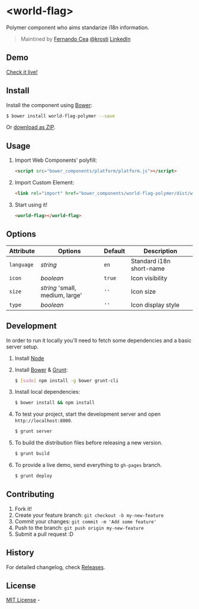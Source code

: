 # &lt;world-flag&gt;

Polymer component who aims standarize i18n information.

> Maintined by [Fernando Cea](http://github.com/krosti)
> [@krosti](http://twitter.com/krosti)
> [LinkedIn](http://ar.linkedin.com/in/fernandocea/)

## Demo

[Check it live!](http://webcomponents.github.io/world-flag-polymer)

## Install

Install the component using [Bower](http://bower.io/):

```sh
$ bower install world-flag-polymer --save
```

Or [download as ZIP](https://github.com/webcomponents/world-flag-polymer/archive/master.zip).

## Usage

1. Import Web Components' polyfill:

    ```html
    <script src="bower_components/platform/platform.js"></script>
    ```

2. Import Custom Element:

    ```html
    <link rel="import" href="bower_components/world-flag-polymer/dist/world-flag.html">
    ```

3. Start using it!

    ```html
    <world-flag></world-flag>
    ```

## Options

Attribute           | Options                           | Default               | Description
---                 | ---                               | ---                   | ---
`language`          | *string*                          | `en`                  | Standard i18n short-name
`icon`              | *boolean*                         | `true`                | Icon visibility
`size`              | *string* 'small, medium, large'   | `''`                  | Icon size
`type`              | *boolean*                         | `''`                  | Icon display style

## Development

In order to run it locally you'll need to fetch some dependencies and a basic server setup.

1. Install [Node](http://nodejs.org/)

2. Install [Bower](http://bower.io/) & [Grunt](http://gruntjs.com/):

    ```sh
    $ [sudo] npm install -g bower grunt-cli
    ```

3. Install local dependencies:

    ```sh
    $ bower install && npm install
    ```

4. To test your project, start the development server and open `http://localhost:8000`.

    ```sh
    $ grunt server
    ```

5. To build the distribution files before releasing a new version.

    ```sh
    $ grunt build
    ```

6. To provide a live demo, send everything to `gh-pages` branch.

    ```sh
    $ grunt deploy
    ```

## Contributing

1. Fork it!
2. Create your feature branch: `git checkout -b my-new-feature`
3. Commit your changes: `git commit -m 'Add some feature'`
4. Push to the branch: `git push origin my-new-feature`
5. Submit a pull request :D

## History

For detailed changelog, check [Releases](https://github.com/webcomponents/world-flag-polymer/releases).

## License

[MIT License](http://webcomponentsorg.mit-license.org/) -
